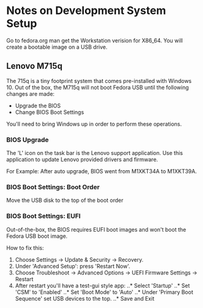 # Notes on Development System Setup

Go to fedora.org man get the Workstation verision for X86_64.
You will create a bootable image on a USB drive.

## Lenovo M715q

The 715q is a tiny footprint system that comes pre-installed with Windows 10.
Out of the box, the M715q  will not boot Fedora USB until the following
changes are made:

* Upgrade the BIOS
* Change BIOS Boot Settings

You'll need to bring Windows up in order to perform these operations.

### BIOS Upgrade

The 'L' icon on the task bar is the Lenovo support application.
Use this application to update Lenovo provided drivers and firmware.

For Example: After auto upgrade, BIOS went from M1XKT34A to M1XKT39A.

### BIOS Boot Settings: Boot Order

Move the USB disk to the top of the boot order

### BIOS Boot Settings: EUFI

Out-of-the-box, the BIOS requires EUFI boot images and won't boot
the Fedora USB boot image.

How to fix this:

1. Choose Settings -> Update & Security -> Recovery.
2. Under 'Advanced Setup': press 'Restart Now'.
3. Choose Troubleshoot -> Advanced Options -> UEFI Firmware Settings -> Restart
4. After restart you'll have a test-gui style app:
..* Select 'Startup'
..* Set 'CSM' to 'Enabled'
..* Set 'Boot Mode' to 'Auto'
..* Under 'Primary Boot Sequence' set USB devices to the top.
..* Save and Exit
